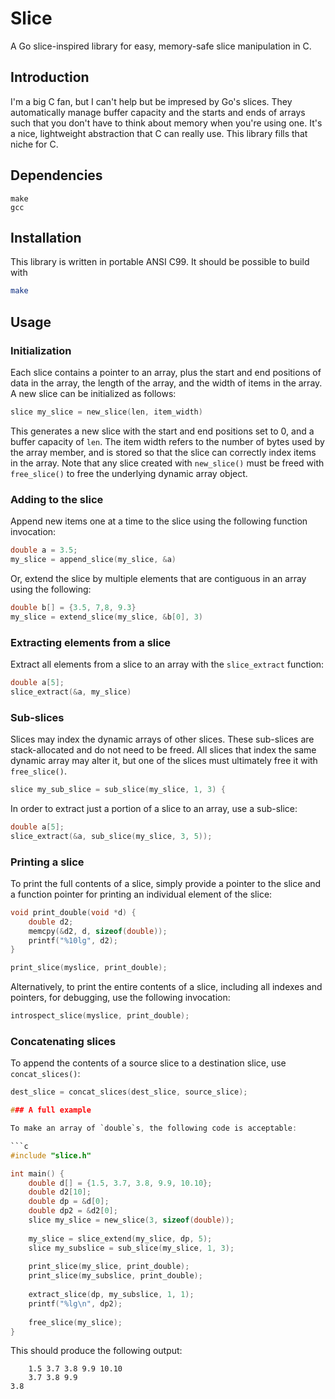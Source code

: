 # Slice

A Go slice-inspired library for easy, memory-safe slice manipulation in C.

## Introduction

I'm a big C fan, but I can't help but be impresed by Go's slices. They automatically manage
buffer capacity and the starts and ends of arrays such that you don't have to think about
memory when you're using one. It's a nice, lightweight abstraction that C can really use.
This library fills that niche for C.

## Dependencies

```
make
gcc
```

## Installation

This library is written in portable ANSI C99. It should be possible to build with

```sh
make
```

## Usage

### Initialization

Each slice contains a pointer to an array, plus the start and end positions of
data in the array, the length of the array, and the width of items in the
array. A new slice can be initialized as follows:

```c
slice my_slice = new_slice(len, item_width)
```

This generates a new slice with the start and end positions set to 0, and a
buffer capacity of `len`. The item width refers to the number of bytes used by
the array member, and is stored so that the slice can correctly index items in
the array. Note that any slice created with `new_slice()` must be freed with
`free_slice()` to free the underlying dynamic array object.

### Adding to the slice

Append new items one at a time to the slice using the following function invocation:

```c
double a = 3.5;
my_slice = append_slice(my_slice, &a)
```

Or, extend the slice by multiple elements that are contiguous in an array using the following:

```c
double b[] = {3.5, 7,8, 9.3}
my_slice = extend_slice(my_slice, &b[0], 3)
```

### Extracting elements from a slice

Extract all elements from a slice to an array with  the `slice_extract` function:

```c
double a[5];
slice_extract(&a, my_slice)
```

### Sub-slices

Slices may index the dynamic arrays of other slices. These sub-slices are stack-allocated and do not need to be
freed. All slices that index the same dynamic array may alter it, but one of the slices must ultimately free it with `free_slice()`.

```c
slice my_sub_slice = sub_slice(my_slice, 1, 3) {
```

In order to extract just a portion of a slice to an array, use a sub-slice:

```c
double a[5];
slice_extract(&a, sub_slice(my_slice, 3, 5));
```

### Printing a slice

To print the full contents of a slice, simply provide a pointer to the slice and a
function pointer for printing an individual element of the slice:

```c
void print_double(void *d) {
    double d2;
    memcpy(&d2, d, sizeof(double));
    printf("%10lg", d2);
}

print_slice(myslice, print_double);
```

Alternatively, to print the entire contents of a slice, including all indexes and pointers, for debugging,
use the following invocation:

```c
introspect_slice(myslice, print_double);
```

### Concatenating slices

To append the contents of a source slice to a destination slice, use `concat_slices()`:

```c
dest_slice = concat_slices(dest_slice, source_slice);

### A full example

To make an array of `double`s, the following code is acceptable:

```c
#include "slice.h"

int main() {
    double d[] = {1.5, 3.7, 3.8, 9.9, 10.10};
    double d2[10];
    double dp = &d[0];
    double dp2 = &d2[0];
    slice my_slice = new_slice(3, sizeof(double));
    
    my_slice = slice_extend(my_slice, dp, 5);
    slice my_subslice = sub_slice(my_slice, 1, 3);
    
    print_slice(my_slice, print_double);
    print_slice(my_subslice, print_double);
    
    extract_slice(dp, my_subslice, 1, 1);
    printf("%lg\n", dp2);
    
    free_slice(my_slice);
}
```

This should produce the following output:

```
	1.5	3.7	3.8	9.9	10.10
	3.7	3.8	9.9
3.8
```

